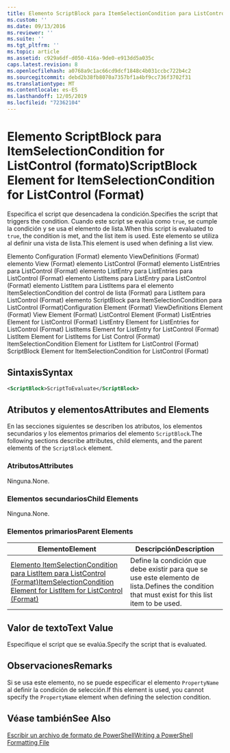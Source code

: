 ```yaml
---
title: Elemento ScriptBlock para ItemSelectionCondition para ListControl (Format) | Microsoft Docs
ms.custom: ''
ms.date: 09/13/2016
ms.reviewer: ''
ms.suite: ''
ms.tgt_pltfrm: ''
ms.topic: article
ms.assetid: c929a6df-d050-416a-9de0-e913dd5a035c
caps.latest.revision: 8
ms.openlocfilehash: a0768a9c1ac66cd9dcf1848c4b031ccbc722b4c2
ms.sourcegitcommit: debd2b38fb8070a7357bf1a4bf9cc736f3702f31
ms.translationtype: MT
ms.contentlocale: es-ES
ms.lasthandoff: 12/05/2019
ms.locfileid: "72362104"
---
```

# <a name="scriptblock-element-for-itemselectioncondition-for-listcontrol-format"></a><span data-ttu-id="f9c78-102">Elemento ScriptBlock para ItemSelectionCondition for ListControl (formato)</span><span class="sxs-lookup"><span data-stu-id="f9c78-102">ScriptBlock Element for ItemSelectionCondition for ListControl (Format)</span></span>

<span data-ttu-id="f9c78-103">Especifica el script que desencadena la condición.</span><span class="sxs-lookup"><span data-stu-id="f9c78-103">Specifies the script that triggers the condition.</span></span> <span data-ttu-id="f9c78-104">Cuando este script se evalúa como `true`, se cumple la condición y se usa el elemento de lista.</span><span class="sxs-lookup"><span data-stu-id="f9c78-104">When this script is evaluated to `true`, the condition is met, and the list item is used.</span></span> <span data-ttu-id="f9c78-105">Este elemento se utiliza al definir una vista de lista.</span><span class="sxs-lookup"><span data-stu-id="f9c78-105">This element is used when defining a list view.</span></span>

<span data-ttu-id="f9c78-106">Elemento Configuration (Format) elemento ViewDefinitions (Format) elemento View (Format) elemento ListControl (Format) elemento ListEntries para ListControl (Format) elemento ListEntry para ListEntries para ListControl (Format) elemento ListItems para ListEntry para ListControl (Format) elemento ListItem para ListItems para el elemento ItemSelectionCondition del control de lista (Format) para ListItem para ListControl (Format) elemento ScriptBlock para ItemSelectionCondition para ListControl (Format)</span><span class="sxs-lookup"><span data-stu-id="f9c78-106">Configuration Element (Format) ViewDefinitions Element (Format) View Element (Format) ListControl Element (Format) ListEntries Element for ListControl (Format) ListEntry Element for ListEntries for ListControl (Format) ListItems Element for ListEntry for ListControl (Format) ListItem Element for ListItems for List Control (Format) ItemSelectionCondition Element for ListItem for ListControl (Format) ScriptBlock Element for ItemSelectionCondition for ListControl  (Format)</span></span>

## <a name="syntax"></a><span data-ttu-id="f9c78-107">Sintaxis</span><span class="sxs-lookup"><span data-stu-id="f9c78-107">Syntax</span></span>

```xml
<ScriptBlock>ScriptToEvaluate</ScriptBlock>
```

## <a name="attributes-and-elements"></a><span data-ttu-id="f9c78-108">Atributos y elementos</span><span class="sxs-lookup"><span data-stu-id="f9c78-108">Attributes and Elements</span></span>

<span data-ttu-id="f9c78-109">En las secciones siguientes se describen los atributos, los elementos secundarios y los elementos primarios del elemento `ScriptBlock`.</span><span class="sxs-lookup"><span data-stu-id="f9c78-109">The following sections describe attributes, child elements, and the parent elements of the `ScriptBlock` element.</span></span>

### <a name="attributes"></a><span data-ttu-id="f9c78-110">Atributos</span><span class="sxs-lookup"><span data-stu-id="f9c78-110">Attributes</span></span>

<span data-ttu-id="f9c78-111">Ninguna.</span><span class="sxs-lookup"><span data-stu-id="f9c78-111">None.</span></span>

### <a name="child-elements"></a><span data-ttu-id="f9c78-112">Elementos secundarios</span><span class="sxs-lookup"><span data-stu-id="f9c78-112">Child Elements</span></span>

<span data-ttu-id="f9c78-113">Ninguna.</span><span class="sxs-lookup"><span data-stu-id="f9c78-113">None.</span></span>

### <a name="parent-elements"></a><span data-ttu-id="f9c78-114">Elementos primarios</span><span class="sxs-lookup"><span data-stu-id="f9c78-114">Parent Elements</span></span>

|<span data-ttu-id="f9c78-115">Elemento</span><span class="sxs-lookup"><span data-stu-id="f9c78-115">Element</span></span>|<span data-ttu-id="f9c78-116">Descripción</span><span class="sxs-lookup"><span data-stu-id="f9c78-116">Description</span></span>|
|-------------|-----------------|
|[<span data-ttu-id="f9c78-117">Elemento ItemSelectionCondition para ListItem para ListControl (Format)</span><span class="sxs-lookup"><span data-stu-id="f9c78-117">ItemSelectionCondition Element for ListItem for ListControl (Format)</span></span>](./itemselectioncondition-element-for-listitem-for-listcontrol-format.md)|<span data-ttu-id="f9c78-118">Define la condición que debe existir para que se use este elemento de lista.</span><span class="sxs-lookup"><span data-stu-id="f9c78-118">Defines the condition that must exist for this list item to be used.</span></span>|

## <a name="text-value"></a><span data-ttu-id="f9c78-119">Valor de texto</span><span class="sxs-lookup"><span data-stu-id="f9c78-119">Text Value</span></span>

<span data-ttu-id="f9c78-120">Especifique el script que se evalúa.</span><span class="sxs-lookup"><span data-stu-id="f9c78-120">Specify the script that is evaluated.</span></span>

## <a name="remarks"></a><span data-ttu-id="f9c78-121">Observaciones</span><span class="sxs-lookup"><span data-stu-id="f9c78-121">Remarks</span></span>

<span data-ttu-id="f9c78-122">Si se usa este elemento, no se puede especificar el elemento `PropertyName` al definir la condición de selección.</span><span class="sxs-lookup"><span data-stu-id="f9c78-122">If this element is used, you cannot specify the `PropertyName` element when defining the selection condition.</span></span>

## <a name="see-also"></a><span data-ttu-id="f9c78-123">Véase también</span><span class="sxs-lookup"><span data-stu-id="f9c78-123">See Also</span></span>

[<span data-ttu-id="f9c78-124">Escribir un archivo de formato de PowerShell</span><span class="sxs-lookup"><span data-stu-id="f9c78-124">Writing a PowerShell Formatting File</span></span>](./writing-a-powershell-formatting-file.md)
